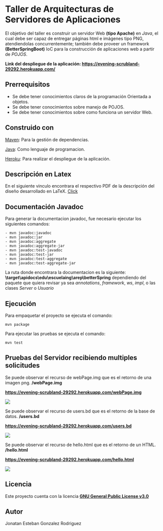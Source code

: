 # Taller de Arquitecturas de Servidores de Aplicaciones #
El objetivo del taller es construir un servidor Web **(tipo Apache)** en _Java_, el cual debe ser capaz de entregar páginas html e imágenes tipo PNG, atendiendolas concurrentemente; también debe proveer un framework **(BetterSpringBoot)** IoC para la construcción de aplicaciones web a partir de _POJOS_.

**Link del despliegue de la aplicación: https://evening-scrubland-29292.herokuapp.com/**

## Prerrequisitos ##
* Se debe tener conocimientos claros de la programación Orientada a objetos.
* Se debe tener conocimientos sobre manejo de POJOS.
* Se debe tener conocimientos sobre como funciona un servidor Web.

## Construido con ##
[Maven](https://maven.apache.org/): Para la gestión de dependencias.

[Java](https://www.java.com/es/): Como lenguaje de programacion.

[Heroku](https://www.heroku.com/): Para realizar el despliegue de la aplicación.

## Descripción en Latex ##
En el siguiente vinculo encontrara el respectivo PDF de la descripción del diseño desarrollado en LaTeX.
[Click](https://github.com/JonatanGonzalez09/Taller4-AREP/blob/master/resources/Laboratorio_4.pdf)

## Documentación Javadoc ##
Para generar la documentacion javadoc, fue necesario ejecutar los siguientes comandos:

```
- mvn javadoc:javadoc
- mvn javadoc:jar
- mvn javadoc:aggregate
- mvn javadoc:aggregate-jar
- mvn javadoc:test-javadoc
- mvn javadoc:test-jar
- mvn javadoc:test-aggregate
- mvn javadoc:test-aggregate-jar
```
La ruta donde encontrara la documentacion es la siguiente: **\target\apidocs\edu\escuelaing\arep\betterSpring** dependiendo del paquete que quiera revisar ya sea _annotations_, _framework_, _ws_, _impl_, o las clases _Server_ o _Usuario_

## Ejecución ##
Para empaquetar el proyecto se ejecuta el comando:

```mvn package```

Para ejecutar las pruebas se ejecuta el comando:

```mvn test```

## Pruebas del Servidor recibiendo multiples solicitudes ##

Se puede observar el recurso de webPage.img que es el retorno de una imagen png. **/webPage.img**

**https://evening-scrubland-29292.herokuapp.com/webPage.img**

![](https://github.com/JonatanGonzalez09/Taller4-AREP/blob/master/resources/imagen.JPG)

Se puede observar el recurso de users.bd que es el retorno de la base de datos. **/users.bd**

**https://evening-scrubland-29292.herokuapp.com/users.bd**

![](https://github.com/JonatanGonzalez09/Taller4-AREP/blob/master/resources/database.JPG)

Se puede observar el recurso de hello.html que es el retorno de un HTML. **/hello.html**

**https://evening-scrubland-29292.herokuapp.com/hello.html**

![](https://github.com/JonatanGonzalez09/Taller4-AREP/blob/master/resources/hello.JPG)

## Licencia ##
Este proyecto cuenta con la licencia [**GNU General Public License v3.0**](https://github.com/JonatanGonzalez09/Clientes-Servicios-AREP/blob/master/LICENSE)

## Autor ##
Jonatan Esteban Gonzalez Rodriguez 

